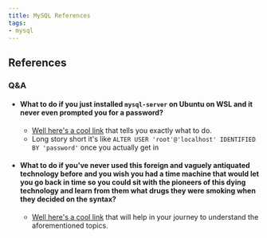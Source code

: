 ```yaml
---
title: MySQL References
tags:
- mysql
---
```


## References

### Q&A

- #### What to do if you just installed `mysql-server` on Ubuntu on WSL and it never even prompted you for a password?

  - [Well here's a cool link](https://stackoverflow.com/questions/42421585/default-password-of-mysql-in-ubuntu-server-16-04) that tells you exactly what to do.
  - Long story short it's like `ALTER USER 'root'@'localhost' IDENTIFIED BY 'password'` once you actually get in

- #### What to do if you've never used this foreign and vaguely antiquated technology before and you wish you had a time machine that would let you go back in time so you could sit with the pioneers of this dying technology and learn from them what drugs they were smoking when they decided on the syntax?
  
  - [Well here's a cool link](https://devhints.io/mysql) that will help in your journey to understand the aforementioned topics.

